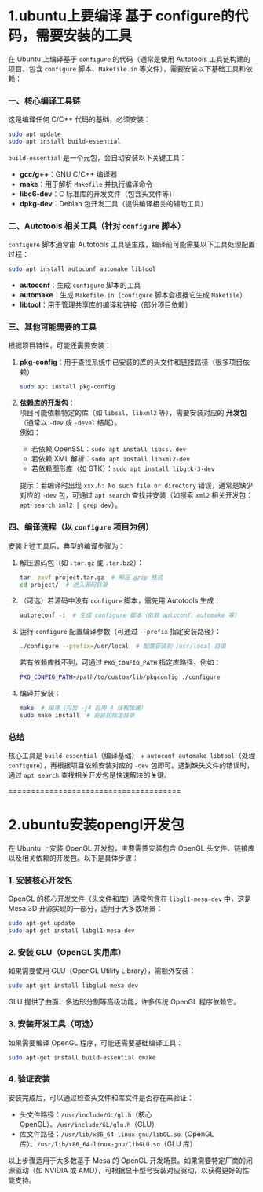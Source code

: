 # 1.ubuntu上要编译 基于 configure的代码，需要安装的工具

在 Ubuntu 上编译基于 `configure` 的代码（通常是使用 Autotools 工具链构建的项目，包含 `configure` 脚本、`Makefile.in` 等文件），需要安装以下基础工具和依赖：


### 一、核心编译工具链
这是编译任何 C/C++ 代码的基础，必须安装：
```bash
sudo apt update
sudo apt install build-essential
```
`build-essential` 是一个元包，会自动安装以下关键工具：
- **gcc/g++**：GNU C/C++ 编译器
- **make**：用于解析 `Makefile` 并执行编译命令
- **libc6-dev**：C 标准库的开发文件（包含头文件等）
- **dpkg-dev**：Debian 包开发工具（提供编译相关的辅助工具）


### 二、Autotools 相关工具（针对 `configure` 脚本）
`configure` 脚本通常由 Autotools 工具链生成，编译前可能需要以下工具处理配置过程：
```bash
sudo apt install autoconf automake libtool
```
- **autoconf**：生成 `configure` 脚本的工具
- **automake**：生成 `Makefile.in`（`configure` 脚本会根据它生成 `Makefile`）
- **libtool**：用于管理共享库的编译和链接（部分项目依赖）


### 三、其他可能需要的工具
根据项目特性，可能还需要安装：
1. **pkg-config**：用于查找系统中已安装的库的头文件和链接路径（很多项目依赖）
   ```bash
   sudo apt install pkg-config
   ```

2. **依赖库的开发包**：  
   项目可能依赖特定的库（如 `libssl`、`libxml2` 等），需要安装对应的 **开发包**（通常以 `-dev` 或 `-devel` 结尾）。  
   例如：
   - 若依赖 OpenSSL：`sudo apt install libssl-dev`
   - 若依赖 XML 解析：`sudo apt install libxml2-dev`
   - 若依赖图形库（如 GTK）：`sudo apt install libgtk-3-dev`

   提示：若编译时出现 `xxx.h: No such file or directory` 错误，通常是缺少对应的 `-dev` 包，可通过 `apt search` 查找并安装（如搜索 `xml2` 相关开发包：`apt search xml2 | grep dev`）。


### 四、编译流程（以 `configure` 项目为例）
安装上述工具后，典型的编译步骤为：
1. 解压源码包（如 `.tar.gz` 或 `.tar.bz2`）：
   ```bash
   tar -zxvf project.tar.gz  # 解压 gzip 格式
   cd project/  # 进入源码目录
   ```

2. （可选）若源码中没有 `configure` 脚本，需先用 Autotools 生成：
   ```bash
   autoreconf -i  # 生成 configure 脚本（依赖 autoconf、automake 等）
   ```

3. 运行 `configure` 配置编译参数（可通过 `--prefix` 指定安装路径）：
   ```bash
   ./configure --prefix=/usr/local  # 配置安装到 /usr/local 目录
   ```
   若有依赖库找不到，可通过 `PKG_CONFIG_PATH` 指定库路径，例如：
   ```bash
   PKG_CONFIG_PATH=/path/to/custom/lib/pkgconfig ./configure
   ```

4. 编译并安装：
   ```bash
   make  # 编译（可加 -j4 启用 4 线程加速）
   sudo make install  # 安装到指定目录
   ```


### 总结
核心工具是 `build-essential`（编译基础） + `autoconf automake libtool`（处理 `configure`），再根据项目依赖安装对应的 `-dev` 包即可。遇到缺失文件的错误时，通过 `apt search` 查找相关开发包是快速解决的关键。

======================================
# 2.ubuntu安装opengl开发包

在 Ubuntu 上安装 OpenGL 开发包，主要需要安装包含 OpenGL 头文件、链接库以及相关依赖的开发包。以下是具体步骤：

### 1. 安装核心开发包
OpenGL 的核心开发文件（头文件和库）通常包含在 `libgl1-mesa-dev` 中，这是 Mesa 3D 开源实现的一部分，适用于大多数场景：
```bash
sudo apt-get update
sudo apt-get install libgl1-mesa-dev
```

### 2. 安装 GLU（OpenGL 实用库）
如果需要使用 GLU（OpenGL Utility Library），需额外安装：
```bash
sudo apt-get install libglu1-mesa-dev
```
GLU 提供了曲面、多边形分割等高级功能，许多传统 OpenGL 程序依赖它。

### 3. 安装开发工具（可选）
如果需要编译 OpenGL 程序，可能还需要基础编译工具：
```bash
sudo apt-get install build-essential cmake
```

### 4. 验证安装
安装完成后，可以通过检查头文件和库文件是否存在来验证：
- 头文件路径：`/usr/include/GL/gl.h`（核心 OpenGL）、`/usr/include/GL/glu.h`（GLU）
- 库文件路径：`/usr/lib/x86_64-linux-gnu/libGL.so`（OpenGL 库）、`/usr/lib/x86_64-linux-gnu/libGLU.so`（GLU 库）


以上步骤适用于大多数基于 Mesa 的 OpenGL 开发场景。如果需要特定厂商的闭源驱动（如 NVIDIA 或 AMD），可根据显卡型号安装对应驱动，以获得更好的性能支持。
